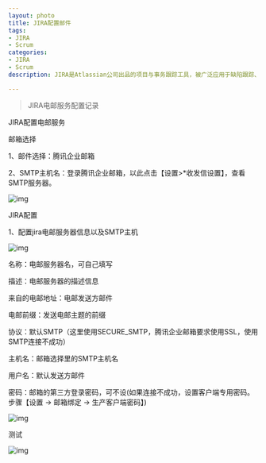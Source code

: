 ```yaml
---
layout: photo
title: JIRA配置邮件
tags:
- JIRA
- Scrum
categories: 
- JIRA
- Scrum
description: JIRA是Atlassian公司出品的项目与事务跟踪工具，被广泛应用于缺陷跟踪、客户服务、需求收集、流程审批、任务跟踪、项目跟踪和敏捷管理等工作领域。

---
```


> JIRA电邮服务配置记录
>

<!-- more -->

JIRA配置电邮服务

邮箱选择

1、邮件选择：腾讯企业邮箱

2、SMTP主机名：登录腾讯企业邮箱，以此点击【设置>*收发信设置】，查看SMTP服务器。 

![img](https://huangzhanguo.github.io/assets/img/jira_set_mailserver/20190826160340.png)

JIRA配置

1、配置jira电邮服务器信息以及SMTP主机

![img](https://huangzhanguo.github.io/assets/img/jira_set_mailserver/20190826160748.png)

名称：电邮服务器名，可自己填写 

描述：电邮服务器的描述信息 

来自的电邮地址：电邮发送方邮件 

电邮前缀：发送电邮主题的前缀

协议：默认SMTP（这里使用SECURE_SMTP，腾讯企业邮箱要求使用SSL，使用SMTP连接不成功）

 主机名：邮箱选择里的SMTP主机名 

用户名：默认发送方邮件 

密码：邮箱的第三方登录密码，可不设(如果连接不成功，设置客户端专用密码。步骤【设置 -> 邮箱绑定 -> 生产客户端密码】)

![img](https://huangzhanguo.github.io/assets/img/jira_set_mailserver/20190826161635.png)

测试

![img](https://huangzhanguo.github.io/assets/img/jira_set_mailserver/20190826161345.png)